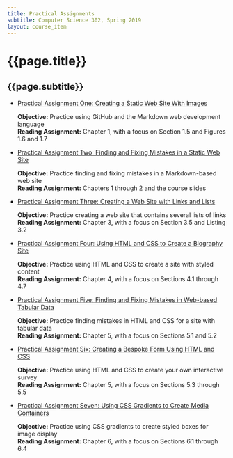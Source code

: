 ```yaml
---
title: Practical Assignments
subtitle: Computer Science 302, Spring 2019
layout: course_item
---
```


# {{page.title}}
## {{page.subtitle}}

<ul>

<li><a href="https://github.com/Allegheny-Computer-Science-302-S2019/cs302-S2019-sheets/releases/download/cs302S2019_sheets-12.0.0/cs302S2019_practical01.pdf">Practical Assignment One: Creating a Static Web Site With Images</a> <p><b>Objective:</b> Practice using GitHub and the Markdown web development language<br><b>Reading Assignment:</b> Chapter 1, with a focus on Section 1.5 and Figures 1.6 and 1.7</p>

<li><a href="https://github.com/Allegheny-Computer-Science-302-S2019/cs302-S2019-sheets/releases/download/cs302S2019_sheets-12.0.0/cs302S2019_practical02.pdf">Practical Assignment Two: Finding and Fixing Mistakes in a Static Web Site</a> <p><b>Objective:</b> Practice finding and fixing mistakes in a Markdown-based web site<br><b>Reading Assignment:</b> Chapters 1 through 2 and the course slides</p>

<li><a href="https://github.com/Allegheny-Computer-Science-302-S2019/cs302-S2019-sheets/releases/download/cs302S2019_sheets-12.0.0/cs302S2019_practical03.pdf">Practical Assignment Three: Creating a Web Site with Links and Lists</a> <p><b>Objective:</b> Practice creating a web site that contains several lists of links<br><b>Reading Assignment:</b> Chapter 3, with a focus on Section 3.5 and Listing 3.2</p>

<li><a href="https://github.com/Allegheny-Computer-Science-302-S2019/cs302-S2019-sheets/releases/download/cs302S2019_sheets-12.0.0/cs302S2019_practical04.pdf">Practical Assignment Four: Using HTML and CSS to Create a Biography Site</a> <p><b>Objective:</b> Practice using HTML and CSS to create a site with styled content<br><b>Reading Assignment:</b> Chapter 4, with a focus on Sections 4.1 through 4.7</p>

<li><a href="https://github.com/Allegheny-Computer-Science-302-S2019/cs302-S2019-sheets/releases/download/cs302S2019_sheets-12.0.0/cs302S2019_practical05.pdf">Practical Assignment Five: Finding and Fixing Mistakes in Web-based Tabular Data</a> <p><b>Objective:</b> Practice finding mistakes in HTML and CSS for a site with tabular data<br><b>Reading Assignment:</b> Chapter 5, with a focus on Sections 5.1 and 5.2</p>

<li><a href="https://github.com/Allegheny-Computer-Science-302-S2019/cs302-S2019-sheets/releases/download/cs302S2019_sheets-12.0.0/cs302S2019_practical06.pdf">Practical Assignment Six: Creating a Bespoke Form Using HTML and CSS</a> <p><b>Objective:</b> Practice using HTML and CSS to create your own interactive survey<br><b>Reading Assignment:</b> Chapter 5, with a focus on Sections 5.3 through 5.5</p>

<li><a href="https://github.com/Allegheny-Computer-Science-302-S2019/cs302-S2019-sheets/releases/download/cs302S2019_sheets-16.0.0/cs302S2019_practical07.pdf">Practical Assignment Seven: Using CSS Gradients to Create Media Containers</a> <p><b>Objective:</b> Practice using CSS gradients to create styled boxes for image display<br><b>Reading Assignment:</b> Chapter 6, with a focus on Sections 6.1 through 6.4</p>

</ul>
